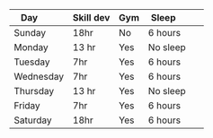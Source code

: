 | Day         | Skill dev | Gym | Sleep    |     |
| ----------- | --------- | --- | -------- | --- |
| Sunday      | 18hr      | No  | 6 hours  |     |
| Monday      | 13 hr     | Yes | No sleep |     |
| Tuesday     | 7hr       | Yes | 6 hours  |     |
| Wednesday   | 7hr       | Yes | 6 hours  |     |
| Thursday    | 13 hr     | Yes | No sleep |     |
| Friday      | 7hr       | Yes | 6 hours  |     |
| Saturday    | 18hr      | Yes | 6 hours  |     |
































































